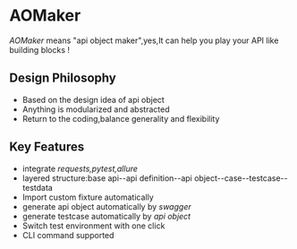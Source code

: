 # AOMaker

*AOMaker* means "api object maker",yes,It can help you play your API like building blocks !

## Design Philosophy

- Based on the design idea of api object
- Anything is modularized and abstracted
- Return to the coding,balance generality and flexibility

## Key Features

- integrate *requests,pytest,allure*
- layered structure:base api--api definition--api object--case--testcase--testdata
- Import custom fixture automatically
- generate api object automatically by *swagger*
- generate testcase automatically by *api object*
- Switch test environment with one click
- CLI command supported

